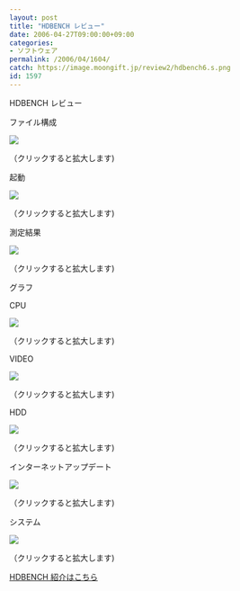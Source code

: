 ```yaml
---
layout: post
title: "HDBENCH レビュー"
date: 2006-04-27T09:00:00+09:00
categories:
- ソフトウェア
permalink: /2006/04/1604/
catch: https://image.moongift.jp/review2/hdbench6.s.png
id: 1597
---
```

HDBENCH レビュー  
<!--more-->

ファイル構成

  

[![](https://image.moongift.jp/review2/hdbench1.s.png)](https://image.moongift.jp/review2/hdbench1.png)  
  
（クリックすると拡大します)

  

起動

  

[![](https://image.moongift.jp/review2/hdbench2.s.png)](https://image.moongift.jp/review2/hdbench2.png)  
  
（クリックすると拡大します)

  

測定結果

  

[![](https://image.moongift.jp/review2/hdbench4.s.png)](https://image.moongift.jp/review2/hdbench4.png)  
  
（クリックすると拡大します)

  

グラフ

  

CPU

  

[![](https://image.moongift.jp/review2/hdbench5.s.png)](https://image.moongift.jp/review2/hdbench5.png)  
  
（クリックすると拡大します)

  

VIDEO

  

[![](https://image.moongift.jp/review2/hdbench6.s.png)](https://image.moongift.jp/review2/hdbench6.png)  
  
（クリックすると拡大します)

  

HDD

  

[![](https://image.moongift.jp/review2/hdbench7.s.png)](https://image.moongift.jp/review2/hdbench7.png)  
  
（クリックすると拡大します)

  

インターネットアップデート

  

[![](https://image.moongift.jp/review2/hdbench8.s.png)](https://image.moongift.jp/review2/hdbench8.png)  
  
（クリックすると拡大します)

  

システム

  

[![](https://image.moongift.jp/review2/hdbench9.s.png)](https://image.moongift.jp/review2/hdbench9.png)  
  
（クリックすると拡大します)

  

[HDBENCH 紹介はこちら](http://fw.moongift.jp/intro/i-1597.html)

